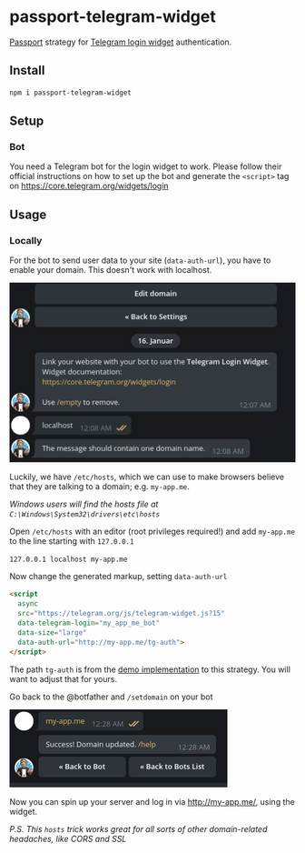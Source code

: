# passport-telegram-widget

[Passport](https://passportjs.org) strategy for [Telegram login widget](https://core.telegram.org/widgets/login) authentication.

## Install

```bash
npm i passport-telegram-widget
```

## Setup

### Bot
You need a Telegram bot for the login widget to work. Please follow their official instructions on how to set up the bot and generate the `<script>` tag on https://core.telegram.org/widgets/login


## Usage



### Locally

For the bot to send user data to your site (`data-auth-url`), you have to enable your domain. This doesn't work with localhost.

![bothfather-localhost](./assets/botfather-localhost.png)

Luckily, we have `/etc/hosts`, which we can use to make browsers believe that they are talking to a domain; e.g. `my-app.me`.

*Windows users will find the hosts file at `C:\Windows\System32\drivers\etc\hosts`*

Open `/etc/hosts` with an editor (root privileges required!) and add `my-app.me` to the line starting with `127.0.0.1`

`127.0.0.1 localhost my-app.me`

Now change the generated markup, setting `data-auth-url`

```html
<script
  async
  src="https://telegram.org/js/telegram-widget.js?15"
  data-telegram-login="my_app_me_bot"
  data-size="large"
  data-auth-url="http://my-app.me/tg-auth">
</script>
```

The path `tg-auth` is from the [demo implementation](https://github.com/rbeer/passport-telegram-widget-demo.git) to this strategy. You will want to adjust that for yours.

Go back to the @botfather and `/setdomain` on your bot

![botfather-my-app-me](./assets/botfather-my-app-me.png)

Now you can spin up your server and log in via http://my-app.me/, using the widget.

*P.S. This `hosts` trick works great for all sorts of other domain-related headaches, like CORS and SSL*
